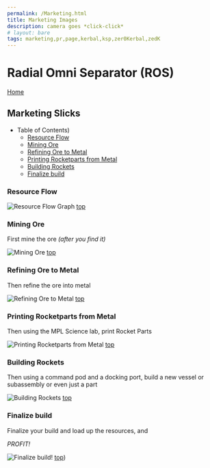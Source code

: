 ```yaml
---
permalink: /Marketing.html
title: Marketing Images
description: camera goes *click-click*
# layout: bare
tags: marketing,pr,page,kerbal,ksp,zer0Kerbal,zedK
---
```


<!-- Marketing.md v1.0.1.0
Radial Omni Separator (ROS)
created: 13 Apr 2022
updated: 15 May 2022

based upon work by LisiasT -->

<script src="https://kit.fontawesome.com/0ea5493613.js" crossorigin="anonymous"></script>
<i class="fa-solid fa-user-astronaut fa-beat-fade fa-3x" style="--fa-beat-fade-opacity: 0.1; --fa-beat-fade-scale: 1.25;color: #BADA55" ></i>

# Radial Omni Separator (ROS)

[Home](./index.md)

## Marketing Slicks

* Table of Contents)
  * [Resource Flow](#Resource-Flow)
  * [Mining Ore](#Mining-Ore)
  * [Refining Ore to Metal](#Refining-Ore-to-Metal)
  * [Printing Rocketparts from Metal](#Printing-Rocketparts-from-Metal)
  * [Building Rockets](#Building-Rockets)
  * [Finalize build](#Finalize-build)

### Resource Flow

![Resource Flow Graph](https://i.postimg.cc/QNqdw7wp/Simple-Construction-resource-Flow.png)
[top](#Table-of-Contents)

### Mining Ore

First mine the ore *(after you find it)*

![Mining Ore][IMG:hero:2a]
[top](#Table-of-Contents)

### Refining Ore to Metal

Then refine the ore into metal

![Refining Ore to Metal][IMG:hero:2b]
[top](#Table-of-Contents)

### Printing Rocketparts from Metal

Then using the MPL Science lab, print Rocket Parts

![Printing Rocketparts from Metal][IMG:hero:2c]
[top](#Table-of-Contents)

### Building Rockets

Then using a command pod and a docking port, build a new vessel or subassembly or even just a part

![Building Rockets][IMG:hero:2d]
[top](#Table-of-Contents)

### Finalize build

Finalize your build and load up the resources, and

*PROFIT!*

![Finalize build!][IMG:hero:2e]
[top](#Table-of-Contents))

[IMG:hero:2a]: https://i.imgur.com/zqg2qcv.png "Mining Ore"
[IMG:hero:2b]: https://i.imgur.com/R6IYn5V.png "Refining Ore to Metal"
[IMG:hero:2c]: https://i.imgur.com/jhbus6m.png "Printing Rocketparts from Metal"
[IMG:hero:2d]: https://i.imgur.com/6v9gwma.png "Building Rockets"
[IMG:hero:2e]: https://i.imgur.com/nmq46HA.png "Finalize build!"

<!-- this file CC BY-ND 4.0 by zer0Kerbal -->
